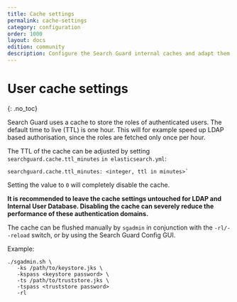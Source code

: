 ```yaml
---
title: Cache settings
permalink: cache-settings
category: configuration
order: 1000
layout: docs
edition: community
description: Configure the Search Guard internal caches and adapt them to your needs.
---
```

<!---
Copyright 2020 floragunn GmbH
-->
# User cache settings
{: .no_toc}

Search Guard uses a cache to store the roles of authenticated users. The default time to live (TTL) is one hour. This will for example speed up LDAP based authorisation, since the roles are fetched only once per hour.

The TTL of the cache can be adjusted by setting `searchguard.cache.ttl_minutes` `in elasticsearch.yml`:

```
searchguard.cache.ttl_minutes: <integer, ttl in minutes>`
```

Setting the value to `0` will completely disable the cache.

**It is recommended to leave the cache settings untouched for LDAP and Internal User Database. Disabling the cache can severely reduce the performance of these authentication domains.**

The cache can be flushed manually by `sgadmin` in conjunction with the `-rl/--reload` switch, or by using the Search Guard Config GUI.

Example:

```
./sgadmin.sh \
   -ks /path/to/keystore.jks \
   -kspass <keystore password> \
   -ts /path/to/truststore.jks \
   -tspass <truststore password>
   -rl
```

